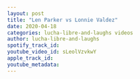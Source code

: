 ```yaml
---
layout: post
title: "Len Parker vs Lonnie Valdez"
date: 2020-04-18
categories: lucha-libre-and-laughs videos
author: lucha-libre-and-laughs
spotify_track_id: 
youtube_video_id: sLeolVzvkwY
apple_track_id: 
youtube_metadata: 
---
```


